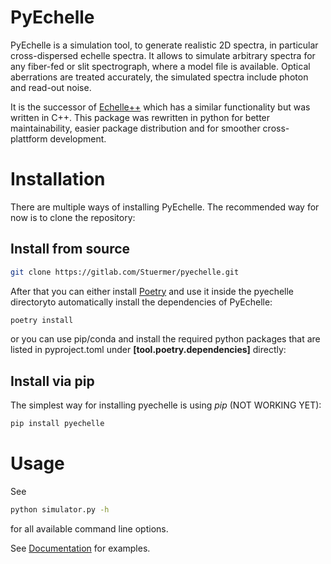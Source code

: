 PyEchelle
===========
PyEchelle is a simulation tool, to generate realistic 2D spectra, in particular cross-dispersed echelle spectra. It
allows to simulate arbitrary spectra for any fiber-fed or slit spectrograph, where a model file is available. Optical
aberrations are treated accurately, the simulated spectra include photon and read-out noise.

It is the successor of [Echelle++](https://github.com/Stuermer/EchelleSimulator) which has a similar functionality but
was written in C++. This package was rewritten in python for better maintainability, easier package distribution and for
smoother cross-plattform development.

Installation
============
There are multiple ways of installing PyEchelle.
The recommended way for now is to clone the repository:

Install from source
-------------------
```bash
git clone https://gitlab.com/Stuermer/pyechelle.git
```
After that you can either install [Poetry](https://python-poetry.org/) and
use it inside the pyechelle directoryto automatically install the dependencies 
of PyEchelle:
```bash
poetry install
```
or you can use pip/conda and install the required python packages that are listed in pyproject.toml under **[tool.poetry.dependencies]** directly:



Install via pip
---------------
The simplest way for installing pyechelle is using *pip* (NOT WORKING YET):

```bash
pip install pyechelle
```

Usage
=====
See
```bash
python simulator.py -h
```
for all available command line options.

See [Documentation](https://stuermer.gitlab.io/pyechelle/) for examples.

